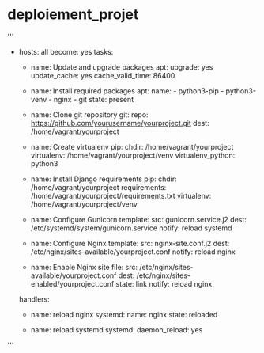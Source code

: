 # deploiement_projet

'''
- hosts: all
  become: yes
  tasks:
    - name: Update and upgrade packages
      apt:
        upgrade: yes
        update_cache: yes
        cache_valid_time: 86400

    - name: Install required packages
      apt:
        name:
          - python3-pip
          - python3-venv
          - nginx
          - git
      state: present

    - name: Clone git repository
      git:
        repo: https://github.com/yourusername/yourproject.git
        dest: /home/vagrant/yourproject

    - name: Create virtualenv
      pip:
        chdir: /home/vagrant/yourproject
        virtualenv: /home/vagrant/yourproject/venv
        virtualenv_python: python3

    - name: Install Django requirements
      pip:
        chdir: /home/vagrant/yourproject
        requirements: /home/vagrant/yourproject/requirements.txt
        virtualenv: /home/vagrant/yourproject/venv

    - name: Configure Gunicorn
      template:
        src: gunicorn.service.j2
        dest: /etc/systemd/system/gunicorn.service
      notify: reload systemd

    - name: Configure Nginx
      template:
        src: nginx-site.conf.j2
        dest: /etc/nginx/sites-available/yourproject.conf
      notify: reload nginx

    - name: Enable Nginx site
      file:
        src: /etc/nginx/sites-available/yourproject.conf
        dest: /etc/nginx/sites-enabled/yourproject.conf
        state: link
      notify: reload nginx

  handlers:
    - name: reload nginx
      systemd:
        name: nginx
        state: reloaded

    - name: reload systemd
      systemd:
        daemon_reload: yes

'''
